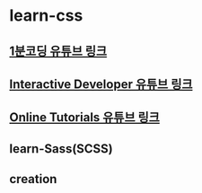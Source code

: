 # learn-css

## [1분코딩 유튜브 링크](https://www.youtube.com/c/1%EB%B6%84%EC%BD%94%EB%94%A9/featured)

## [Interactive Developer 유튜브 링크](https://www.youtube.com/channel/UCdeWxKJuvtUG2xyN6pOJEvA)

## [Online Tutorials 유튜브 링크](https://www.youtube.com/channel/UCbwXnUipZsLfUckBPsC7Jog)

## learn-Sass(SCSS)

## creation
